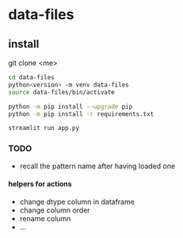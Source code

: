 # data-files

## install

git clone \<me\>

```bash
cd data-files
python<version> -m venv data-files
source data-files/bin/activate

python -m pip install --upgrade pip
python -m pip install -r requirements.txt

streamlit run app.py
```

### TODO
* recall the pattern name after having loaded one
#### helpers for actions
* change dtype column in dataframe  
* change column order  
* rename column  
* ...

